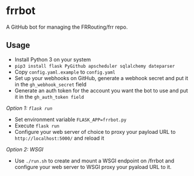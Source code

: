 frrbot
======

A GitHub bot for managing the FRRouting/frr repo.

Usage
-----
- Install Python 3 on your system
- `pip3 install flask PyGithub apscheduler sqlalchemy dateparser`
- Copy `config.yaml.example` to `config.yaml`
- Set up your webhooks on GitHub, generate a webhook secret and put it in the
  `gh_webhook_secret` field
- Generate an auth token for the account you want the bot to use and put it in
  the `gh_auth_token field`

*Option 1: `flask run`*

- Set environment variable `FLASK_APP=frrbot.py`
- Execute `flask run`
- Configure your web server of choice to proxy your payload URL to
  `http://localhost:5000/` and reload it

*Option 2: WSGI*

- Use `./run.sh` to create and mount a WSGI endpoint on /frrbot and
  configure your web server to WSGI proxy your pyaload URL to it.
